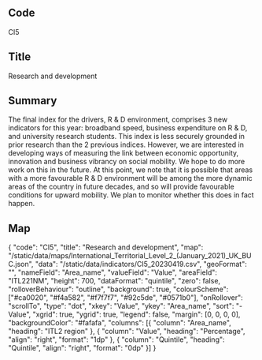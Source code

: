 ## Code
CI5

## Title
Research and development

## Summary
The final index for the drivers, R & D environment, comprises 3 new indicators for this year: broadband speed, business expenditure on R & D, and university research students. This index is less securely grounded in prior research than the 2 previous indices. However, we are interested in developing ways of measuring the link between economic opportunity, innovation and business vibrancy on social mobility. We hope to do more work on this in the future. At this point, we note that it is possible that areas with a more favourable R & D environment will be among the more dynamic areas of the country in future decades, and so will provide favourable conditions for upward mobility. We plan to monitor whether this does in fact happen.

## Map
{ "code": "CI5", "title": "Research and development", "map": "/static/data/maps/International_Territorial_Level_2_(January_2021)_UK_BUC.json", "data": "/static/data/indicators/CI5_20230419.csv", "geoFormat": "", "nameField": "Area_name", "valueField": "Value", "areaField": "ITL221NM", "height": 700, "dataFormat": "quintile", "zero": false, "rolloverBehaviour": "outline", "background": true, "colourScheme": ["#ca0020", "#f4a582", "#f7f7f7", "#92c5de", "#0571b0"], "onRollover": "scrollTo", "type": "dot", "xkey": "Value", "ykey": "Area_name", "sort": "-Value", "xgrid": true, "ygrid": true, "legend": false, "margin": [0, 0, 0, 0], "backgroundColor": "#fafafa", "columns": [{ "column": "Area_name", "heading": "ITL2 region" }, { "column": "Value", "heading": "Percentage", "align": "right", "format": "1dp" }, { "column": "Quintile", "heading": "Quintile", "align": "right", "format": "0dp" }] }
